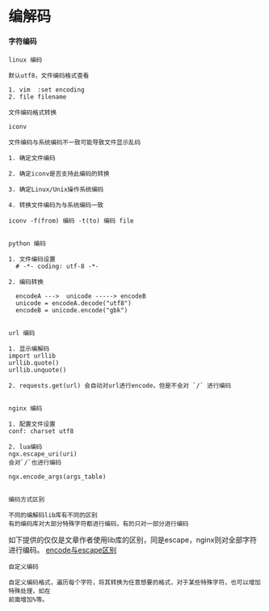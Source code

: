 # 编解码


#### 字符编码

`linux 编码`

```
默认utf8，文件编码格式查看

1. vim  :set encoding
2. file filename

文件编码格式转换

iconv

文件编码与系统编码不一致可能导致文件显示乱码

1. 确定文件编码

2. 确定iconv是否支持此编码的转换

3. 确定Linux/Unix操作系统编码

4. 转换文件编码为与系统编码一致

iconv -f(from) 编码 -t(to) 编码 file


```


`python 编码`

```
1. 文件编码设置
  # -*- coding: utf-8 -*-

2. 编码转换

  encodeA --->  unicode -----> encodeB
  unicode = encodeA.decode("utf8")
  encodeB = unicode.encode("gbk")


```

`url 编码`

```
1. 显示编解码
import urllib
urllib.quote()
urllib.unquote()

2. requests.get(url) 会自动对url进行encode，但是不会对 `/` 进行编码


```

`nginx 编码`

```
1. 配置文件设置
conf: charset utf8

2. lua编码
ngx.escape_uri(uri)
会对`/`也进行编码

ngx.encode_args(args_table)


```

`编码方式区别`

```
不同的编解码lib库有不同的区别
有的编码库对大部分特殊字符都进行编码，有的只对一部分进行编码

```
如下提供的仅仅是文章作者使用lib库的区别，同是escape，nginx则对全部字符进行编码。
[encode与escape区别](http://qbaty.iteye.com/blog/1140870)

`自定义编码`

```
自定义编码格式，遍历每个字符，将其转换为任意想要的格式，对于某些特殊字符，也可以增加特殊处理，如在
前面增加%等。

```






